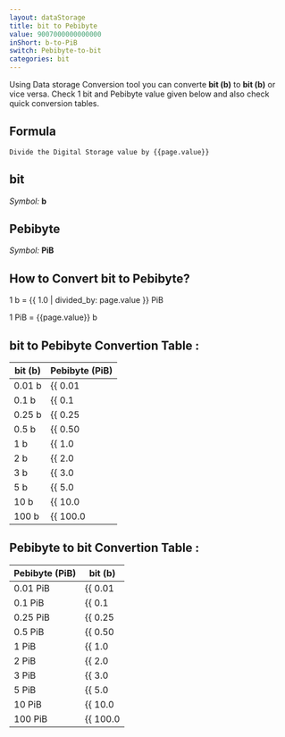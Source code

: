 ```yaml
---
layout: dataStorage
title: bit to Pebibyte
value: 9007000000000000
inShort: b-to-PiB
switch: Pebibyte-to-bit
categories: bit
---
```


Using Data storage Conversion tool you can converte **bit (b)** to **bit (b)** or vice versa. Check 1 bit and Pebibyte value given below and also check quick conversion tables.

## Formula
`Divide the Digital Storage value by {{page.value}}`

## bit
*Symbol:* **b**

## Pebibyte
*Symbol:* **PiB**

## How to Convert bit to Pebibyte?

1 b = {{ 1.0 | divided_by: page.value }} PiB

1 PiB = {{page.value}} b


## bit to Pebibyte Convertion Table :

| bit (b) | Pebibyte (PiB) |
| ---- | ---- |
| 0.01 b | {{ 0.01 | divided_by: page.value }} PiB |
| 0.1 b | {{ 0.1 | divided_by: page.value }} PiB |
| 0.25 b | {{ 0.25 | divided_by: page.value }} PiB |
| 0.5 b | {{ 0.50 | divided_by: page.value }} PiB |
| 1 b | {{ 1.0 | divided_by: page.value }} PiB |
| 2 b | {{ 2.0 | divided_by: page.value }} PiB |
| 3 b | {{ 3.0 | divided_by: page.value }} PiB |
| 5 b | {{ 5.0 | divided_by: page.value }} PiB |
| 10 b | {{ 10.0 | divided_by: page.value }} PiB |
| 100 b | {{ 100.0 | divided_by: page.value }} PiB |

## Pebibyte to bit Convertion Table :

| Pebibyte (PiB) | bit (b) |
| ---- | ---- |
| 0.01 PiB | {{ 0.01 | times: page.value }} b |
| 0.1 PiB | {{ 0.1 | times: page.value }} b |
| 0.25 PiB | {{ 0.25 | times: page.value }} b |
| 0.5 PiB | {{ 0.50 | times: page.value }} b |
| 1 PiB | {{ 1.0 | times: page.value }} b |
| 2 PiB | {{ 2.0 | times: page.value }} b |
| 3 PiB | {{ 3.0 | times: page.value }} b |
| 5 PiB | {{ 5.0 | times: page.value }} b |
| 10 PiB | {{ 10.0 | times: page.value }} b |
| 100 PiB | {{ 100.0 | times: page.value }} b |


<script>
document.getElementById('selectInput')[0].selected = true
document.getElementById('selectOutput')[21].selected = true
</script>
